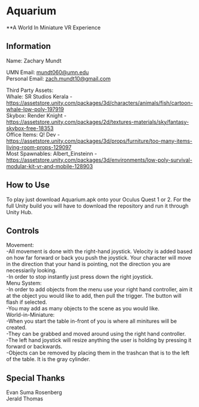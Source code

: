 # Aquarium

**A World In Miniature VR Experience

## Information
Name: Zachary Mundt  
  
UMN Email: mundt060@umn.edu  
Personal Email: zach.mundt10@gmail.com  
  
Third Party Assets:  
Whale: SR Studios Kerala - https://assetstore.unity.com/packages/3d/characters/animals/fish/cartoon-whale-low-poly-197919  
Skybox: Render Knight - https://assetstore.unity.com/packages/2d/textures-materials/sky/fantasy-skybox-free-18353  
Office Items: Q! Dev - https://assetstore.unity.com/packages/3d/props/furniture/too-many-items-living-room-props-129097  
Most Spawnables: Albert_Einsteinn - https://assetstore.unity.com/packages/3d/environments/low-poly-survival-modular-kit-vr-and-mobile-128903  


## How to Use

To play just download Aquarium.apk onto your Oculus Quest 1 or 2. For the full Unity build you will have to download the repository and run it through Unity Hub.

## Controls 

Movement:  
  -All movement is done with the right-hand joystick. Velocity is added based on how far forward or back you push the joystick. Your character will move in the direction that your hand is pointing, not the direction you are necessiarily looking.  
  -In order to stop instantly just press down the right joystick.  
Menu System:  
  -In order to add objects from the menu use your right hand controller, aim it at the object you would like to add, then pull the trigger. The button will flash if selected.  
  -You may add as many objects to the scene as you would like.  
World-in-Miniature:  
  -When you start the table in-front of you is where all minitures will be created.  
  -They can be grabbed and moved around using the right hand controller.  
  -The left hand joystick will resize anything the user is holding by pressing it forward or backwards.  
  -Objects can be removed by placing them in the trashcan that is to the left of the table. It is the gray cylinder.  
  
  ## Special Thanks
  Evan Suma Rosenberg  
  Jerald Thomas  

